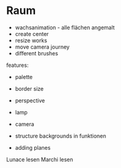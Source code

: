 # Raum

* wachsanimation - alle flächen angemalt
* create center
* resize works
* move camera journey
* different brushes



features:
* palette
* border size
* perspective




* lamp
* camera
* structure backgrounds in funktionen
* adding planes



Lunace lesen
Marchi lesen

